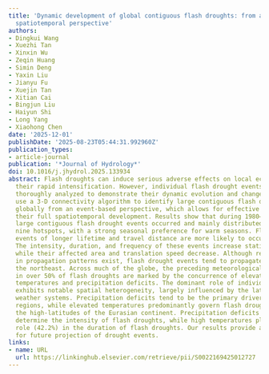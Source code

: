 ```yaml
---
title: 'Dynamic development of global contiguous flash droughts: from an event-based
  spatiotemporal perspective'
authors:
- Dingkui Wang
- Xuezhi Tan
- Xinxin Wu
- Zeqin Huang
- Simin Deng
- Yaxin Liu
- Jianyu Fu
- Xuejin Tan
- Xitian Cai
- Bingjun Liu
- Haiyun Shi
- Long Yang
- Xiaohong Chen
date: '2025-12-01'
publishDate: '2025-08-23T05:44:31.992960Z'
publication_types:
- article-journal
publication: '*Journal of Hydrology*'
doi: 10.1016/j.jhydrol.2025.133934
abstract: Flash droughts can induce serious adverse effects on local ecology due to
  their rapid intensification. However, individual flash drought events have not been
  thoroughly analyzed to demonstrate their dynamic evolution and changes. Here we
  use a 3-D connectivity algorithm to identify large contiguous flash drought events
  globally from an event-based perspective, which allows for effective tracking of
  their full spatiotemporal development. Results show that during 1980–2020, 2322
  large contiguous flash drought events occurred and mainly distributed globally in
  nine hotspots, with a strong seasonal preference for warm seasons. Flash drought
  events of longer lifetime and travel distance are more likely to occur at the high-latitudes.
  The intensity, duration, and frequency of these events increase statistically significantly,
  while their affected area and translation speed decrease. Although regional variations
  in propagation patterns exist, flash drought events tend to propagate more toward
  the northeast. Across much of the globe, the preceding meteorological conditions
  in over 50% of flash droughts are marked by the concurrence of elevated regional
  temperatures and precipitation deficits. The dominant role of individual drivers
  exhibits notable spatial heterogeneity, largely influenced by the latitude and regional
  weather systems. Precipitation deficits tend to be the primary driver in monsoon-affected
  regions, while elevated temperatures predominantly govern flash drought onset in
  the high-latitudes of the Eurasian continent. Precipitation deficits primarily (38.9%)
  determine the intensity of flash droughts, while high temperatures play a dominant
  role (42.2%) in the duration of flash droughts. Our results provide a new perspective
  for future projection of drought events.
links:
- name: URL
  url: https://linkinghub.elsevier.com/retrieve/pii/S0022169425012727
---
```

